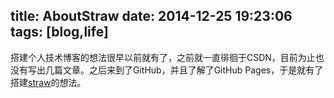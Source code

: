 title: AboutStraw
date: 2014-12-25 19:23:06
tags: [blog,life]
---
搭建个人技术博客的想法很早以前就有了，之前就一直徘徊于CSDN，目前为止也没有写出几篇文章。之后来到了GitHub，并且了解了GitHub Pages，于是就有了搭建[straw](http://localhost:4000/)的想法。
